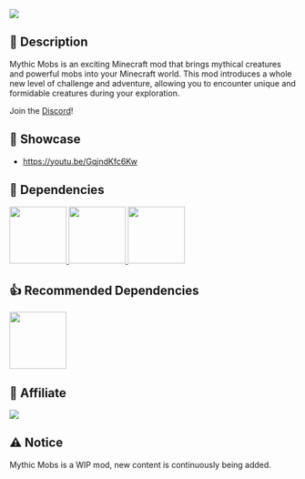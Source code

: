 [![](https://i.imgur.com/hMkcTWc.png)](https://pixeldreamstudios.github.io)

## 📜 Description
Mythic Mobs is an exciting Minecraft mod that brings mythical creatures and powerful mobs into your Minecraft world. This mod introduces a whole new level of challenge and adventure, allowing you to encounter unique and formidable creatures during your exploration.

Join the [Discord](https://discord.com/invite/rexDZqAJc3)!

## 📸 Showcase
- https://youtu.be/GqjndKfc6Kw

## 🧩 Dependencies
<a href="https://modrinth.com/mod/geckolib">
  <img src="https://cdn.modrinth.com/data/8BmcQJ2H/7638e6cddbc4d675c3dd874c8be5ae01efcfe31b.png" width="100" height="100" />
</a>
<a href="https://modrinth.com/mod/midnightlib">
  <img src="https://cdn.modrinth.com/data/codAaoxh/icon.png" width="100" height="100" />
</a>
<a href="https://modrinth.com/mod/patchouli">
  <img src="https://cdn.modrinth.com/data/nU0bVIaL/130922464c30a3a61eb493ce71d2502b23f29905.png" width="100" height="100" />
</a>

## 👍 Recommended Dependencies
<a href="https://modrinth.com/mod/better-combat">
  <img src="https://cdn.modrinth.com/data/5sy6g3kz/icon.png" width="100" height="100" />
</a>

## 💼 Affiliate
[![](https://i.imgur.com/l815YIN.png)](https://bisecthosting.com/PixelDream)

## ⚠️ Notice
Mythic Mobs is a WIP mod, new content is continuously being added.
